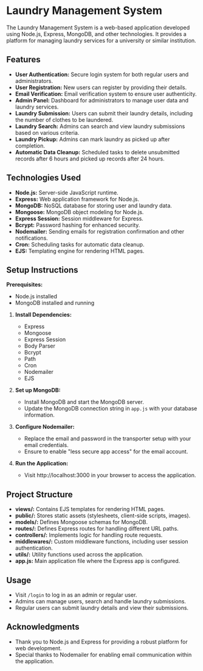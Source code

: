 # Laundry Management System

The Laundry Management System is a web-based application developed using Node.js, Express, MongoDB, and other technologies. It provides a platform for managing laundry services for a university or similar institution.

## Features

- **User Authentication:** Secure login system for both regular users and administrators.
- **User Registration:** New users can register by providing their details.
- **Email Verification:** Email verification system to ensure user authenticity.
- **Admin Panel:** Dashboard for administrators to manage user data and laundry services.
- **Laundry Submission:** Users can submit their laundry details, including the number of clothes to be laundered.
- **Laundry Search:** Admins can search and view laundry submissions based on various criteria.
- **Laundry Pickup:** Admins can mark laundry as picked up after completion.
- **Automatic Data Cleanup:** Scheduled tasks to delete unsubmitted records after 6 hours and picked up records after 24 hours.

## Technologies Used

- **Node.js:** Server-side JavaScript runtime.
- **Express:** Web application framework for Node.js.
- **MongoDB:** NoSQL database for storing user and laundry data.
- **Mongoose:** MongoDB object modeling for Node.js.
- **Express Session:** Session middleware for Express.
- **Bcrypt:** Password hashing for enhanced security.
- **Nodemailer:** Sending emails for registration confirmation and other notifications.
- **Cron:** Scheduling tasks for automatic data cleanup.
- **EJS:** Templating engine for rendering HTML pages.

## Setup Instructions

**Prerequisites:**
- Node.js installed
- MongoDB installed and running

1. **Install Dependencies:**
   - Express
   - Mongoose
   - Express Session
   - Body Parser
   - Bcrypt
   - Path
   - Cron
   - Nodemailer
   - EJS

2. **Set up MongoDB:**
   - Install MongoDB and start the MongoDB server.
   - Update the MongoDB connection string in `app.js` with your database information.

3. **Configure Nodemailer:**
   - Replace the email and password in the transporter setup with your email credentials.
   - Ensure to enable "less secure app access" for the email account.

4. **Run the Application:**
   - Visit http://localhost:3000 in your browser to access the application.

## Project Structure

- **views/:** Contains EJS templates for rendering HTML pages.
- **public/:** Stores static assets (stylesheets, client-side scripts, images).
- **models/:** Defines Mongoose schemas for MongoDB.
- **routes/:** Defines Express routes for handling different URL paths.
- **controllers/:** Implements logic for handling route requests.
- **middlewares/:** Custom middleware functions, including user session authentication.
- **utils/:** Utility functions used across the application.
- **app.js:** Main application file where the Express app is configured.

## Usage

- Visit `/login` to log in as an admin or regular user.
- Admins can manage users, search and handle laundry submissions.
- Regular users can submit laundry details and view their submissions.

## Acknowledgments

- Thank you to Node.js and Express for providing a robust platform for web development.
- Special thanks to Nodemailer for enabling email communication within the application.
